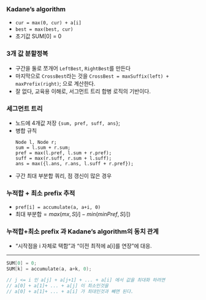 ### Kadane’s algorithm

* `cur = max(0, cur) + a[i]`
* `best = max(best, cur)`
* 초기값 SUM[0] = 0

### 3개 값 분할정복 

* 구간을 둘로 쪼개어 `LeftBest`, `RightBest`를 만든다
* 마지막으로 `CrossBest`라는 것을 `CrossBest = maxSuffix(left) + maxPrefix(right)`; 으로 계산한다.
* 잘 없다, 교육용 이해로, 서그먼트 트리 합병 로직의 기반이다.

### 세그먼트 트리

* 노드에 4개값 저장 `{sum, pref, suff, ans}`;
* 병합 규칙
  ```
  Node l, Node r;
  sum = l.sum + r.sum;
  pref = max(l.pref, l.sum + r.pref);
  suff = max(r.suff, r.sum + l.suff);
  ans = max({l.ans, r.ans, l.suff + r.pref});
  ```
* 구간 최대 부분합 쿼리, 점 갱신이 많은 경우

### 누적합 + 최소 prefix 추적

* `pref[i] = accumulate(a, a+i, 0)`
* $\text{최대 부분합} = max(mx, S[i] - min(minPref, S[i])$

### 누적합+최소 prefix 과 Kadane’s algorithm의 동치 관계
* “시작점을 i 자체로 택함”과 “이전 최적에 a[i]를 연장”에 대응.

---

```cpp
SUM[0] = 0;
SUM[k] = accumulate(a, a+k, 0);

// j <= i 인 a[j] + a[j+1] + ... + a[i] 에서 값을 최대화 하려면
// a[0] + a[1]+ ... + a[j] 이 최소인것을 
// a[0] + a[1]+ ... + a[i] 가 최대인것과 빼면 된다.
```